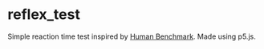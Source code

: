 # reflex_test
Simple reaction time test inspired by [Human Benchmark](https://humanbenchmark.com/). Made using p5.js.
